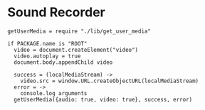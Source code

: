 Sound Recorder
==============

    getUserMedia = require "./lib/get_user_media"

    if PACKAGE.name is "ROOT"
      video = document.createElement("video")
      video.autoplay = true
      document.body.appendChild video

      success = (localMediaStream) ->
        video.src = window.URL.createObjectURL(localMediaStream)
      error = ->
        console.log arguments
      getUserMedia({audio: true, video: true}, success, error)
